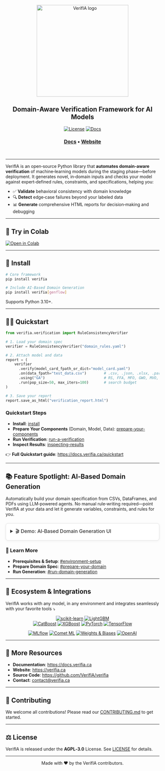 <p align="center">
  <img alt="VerifIA logo" src="https://www.verifia.ca/assets/logo.png" width="300">
</p>

<h2 align="center" weight='300'>Domain‑Aware Verification Framework for AI Models</h2>

<div align="center">

  [![License](https://img.shields.io/badge/license-AGPL--3.0-blue.svg)](https://github.com/VerifIA/verifia/blob/main/LICENSE)
  [![Docs](https://img.shields.io/badge/docs-latest-blue.svg)](https://docs.verifia.ca)

</div>
<h3 align="center">
   <a href="https://docs.verifia.ca"><b>Docs</b></a> &bull;
  <a href="https://www.verifia.ca"><b>Website</b></a>
 </h3>
<br />

---

VerifIA is an open‑source Python library that **automates domain‑aware verification** of machine‑learning models during 
the staging phase—before deployment. 
It generates novel, in‑domain inputs and checks your model against expert‑defined rules, constraints, and specifications, helping you:

- ✅ **Validate** behavioral consistency with domain knowledge  
- 🔍 **Detect** edge‑case failures beyond your labeled data  
- 📊 **Generate** comprehensive HTML reports for decision‑making and debugging

---

## 📖 Try in Colab

[![Open in Colab](https://colab.research.google.com/assets/colab-badge.svg)](https://colab.research.google.com/drive/1weSpSyNzEEVFuzkeiEkJVBQjsC9KBIE_?usp=sharing)

---

## 🚀 Install

```bash
# Core framework
pip install verifia

# Include AI‑Based Domain Generation
pip install verifia[genflow]
```

Supports Python 3.10+.

---

## 🤸‍♀️ Quickstart

```python
from verifia.verification import RuleConsistencyVerifier

# 1. Load your domain spec
verifier = RuleConsistencyVerifier("domain_rules.yaml")

# 2. Attach model and data
report = (
    verifier
      .verify(model_card_fpath_or_dict="model_card.yaml")
      .on(data_fpath="test_data.csv")        # .csv, .json, .xlsx, .parquet, .feather, .pkl
      .using("GA")                           # RS, FFA, MFO, GWO, MVO, PSO, WOA, GA, SSA
      .run(pop_size=50, max_iters=100)       # search budget
)

# 3. Save your report
report.save_as_html("verification_report.html")
```

### Quickstart Steps

- **Install**: [install](https://docs.verifia.ca/quickstart/#1-install)  
- **Prepare Your Components** (Domain, Model, Data): [prepare-your-components](https://docs.verifia.ca/concepts/#2-prepare-your-components)  
- **Run Verification**: [run-a-verification](https://docs.verifia.ca/quickstart/#3-run-a-verification)  
- **Inspect Results**: [inspecting-results](https://docs.verifia.ca/quickstart/#4-inspecting-results)  

👉 **Full Quickstart guide**: https://docs.verifia.ca/quickstart

---

## 📚 Feature Spotlight: AI‑Based Domain Generation

Automatically build your domain specification from CSVs, DataFrames, and PDFs using LLM‑powered agents. 
No manual rule‑writing required—point VerifIA at your data and let it generate variables, constraints, and rules for you.

<details style="border:1px solid #ddd; border-radius:8px; background:#fff; padding:1em; margin:1.5em 0; box-shadow:0 2px 8px rgba(0,0,0,0.05);">
  <summary style="font-size:1.15em; font-weight:500; color:#333; cursor:pointer;">
    🎬 Demo: AI‑Based Domain Generation UI
  </summary>
  <div style="text-align:center; margin-top:1em;">
    <a href="https://www.verifia.ca/assets/generation/UI.gif" target="_blank" rel="noopener">
      <div style="display:inline-block; position:relative; overflow:hidden; border-radius:6px;">
        <img
          src="https://www.verifia.ca/assets/generation/UI.gif"
          alt="AI‑Based Domain Generation UI"
          title="Click to view full‑size animation"
          width="80%"
          loading="lazy"
          decoding="async"
          style="display:block;"
        />
        <span style="position:absolute; top:50%; left:50%; transform:translate(-50%, -50%); font-size:3em; color:rgba(255,255,255,0.8); pointer-events:none;">
          ▶️
        </span>
      </div>
    </a>
    <p style="margin:0.75em 0 0; font-size:0.9em; color:#555;">
      <em>Fig.</em> Interactive animated demo—click to open full resolution.
    </p>
  </div>
</details>

### 📖 Learn More

- **Prerequisites & Setup**: [#environment-setup](https://docs.verifia.ca/quickstart)  
- **Prepare Domain Spec**: [#prepare-your-domain](https://docs.verifia.ca/guides/creating-a-domain/)  
- **Run Generation**: [#run-domain-generation](https://docs.verifia.ca/guides/ai-for-domain-generation/)

---

## 🧰 Ecosystem & Integrations

VerifIA works with any model, in any environment and integrates seamlessly with your favorite tools ⤵️

<div align="center">

  [![scikit-learn](https://img.shields.io/badge/scikit--learn-007ACC?logo=scikit-learn&logoColor=white)](https://scikit-learn.org)
  [![LightGBM](https://img.shields.io/badge/lightgbm-00C1D4?logo=lightgbm&logoColor=white)](https://lightgbm.ai/)  
  [![CatBoost](https://img.shields.io/badge/CatBoost-130C0E?logo=catboost&logoColor=white)](https://catboost.ai/)
  [![XGBoost](https://img.shields.io/badge/XGBoost-FF6E00?logo=xgboost&logoColor=white)](https://xgboost.ai/)
  [![PyTorch](https://img.shields.io/badge/PyTorch-EE4C2C?logo=pytorch&logoColor=white)](https://pytorch.org/)
  [![TensorFlow](https://img.shields.io/badge/TensorFlow-FF6F00?logo=tensorflow&logoColor=white)](https://tensorflow.org/)

  [![MLflow](https://img.shields.io/badge/MLflow-00B0FF?logo=mlflow&logoColor=white)](https://mlflow.org/)
  [![Comet ML](https://img.shields.io/badge/Comet_ML-1E88E5?logo=comet&logoColor=white)](https://comet.ml/)
  [![Weights & Biases](https://img.shields.io/badge/Weights_%26_Biases-FF5C8A?logo=wandb&logoColor=white)](https://wandb.ai/)
  [![OpenAI](https://img.shields.io/badge/OpenAI-000000?logo=openai&logoColor=white)](https://openai.com/)
</div>

---

## 📖 More Resources

- **Documentation**: https://docs.verifia.ca
- **Website**: https://verifia.ca 
- **Source Code**: https://github.com/VerifIA/verifia  
- **Contact**: [contact@verifia.ca](mailto:contact@verifia.ca)

---

## 🤝 Contributing

We welcome all contributions! Please read our [CONTRIBUTING.md](https://github.com/VerifIA/verifia/blob/main/CONTRIBUTING.md) to get started.

---

## ⚖️ License

VerifIA is released under the **AGPL‑3.0** License. See [LICENSE](https://github.com/VerifIA/verifia/blob/main/LICENSE) for details.

---

<p align="center">
  Made with ❤️ by the VerifIA contributors.
</p>
